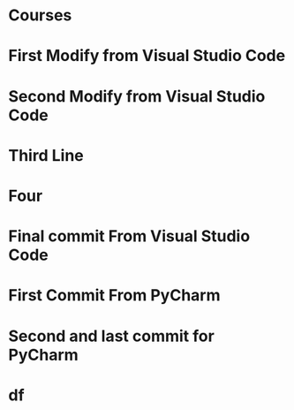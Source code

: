 # Courses
# First Modify from Visual Studio Code
# Second Modify from Visual Studio Code
# Third Line
# Four
# Final commit From Visual Studio Code
# First Commit From PyCharm
# Second and last commit for PyCharm
# df